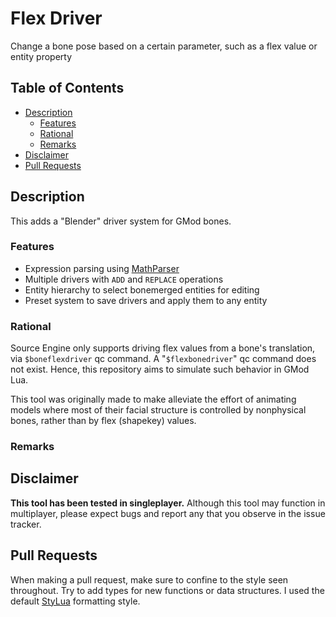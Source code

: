 # Flex Driver <!-- omit from toc -->

Change a bone pose based on a certain parameter, such as a flex value or entity property

## Table of Contents <!-- omit from toc -->

- [Description](#description)
  - [Features](#features)
  - [Rational](#rational)
  - [Remarks](#remarks)
- [Disclaimer](#disclaimer)
- [Pull Requests](#pull-requests)

## Description

This adds a "Blender" driver system for GMod bones.

### Features

- Expression parsing using [MathParser](https://github.com/bytexenon/MathParser.lua/tree/v1.0.3)
- Multiple drivers with `ADD` and `REPLACE` operations
- Entity hierarchy to select bonemerged entities for editing
- Preset system to save drivers and apply them to any entity

### Rational

Source Engine only supports driving flex values from a bone's translation, via `$boneflexdriver` qc command. A "`$flexbonedriver`" qc command does not exist. Hence, this repository aims to simulate such behavior in GMod Lua.

This tool was originally made to make alleviate the effort of animating models where most of their facial structure is controlled by nonphysical bones, rather than by flex (shapekey) values.

### Remarks

## Disclaimer

**This tool has been tested in singleplayer.** Although this tool may function in multiplayer, please expect bugs and report any that you observe in the issue tracker.

## Pull Requests

When making a pull request, make sure to confine to the style seen throughout. Try to add types for new functions or data structures. I used the default [StyLua](https://github.com/JohnnyMorganz/StyLua) formatting style.

